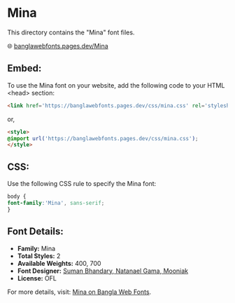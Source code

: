 # Mina

This directory contains the "Mina" font files.

🌐 [banglawebfonts.pages.dev/Mina](https://banglawebfonts.pages.dev/mina/#about)

## Embed:
To use the Mina font on your website, add the following code to your HTML &lt;head&gt; section:
```html
<link href='https://banglawebfonts.pages.dev/css/mina.css' rel='stylesheet'>
```

or,
```html
<style>
@import url('https://banglawebfonts.pages.dev/css/mina.css');
</style>
```

## CSS:
Use the following CSS rule to specify the Mina font:
```css
body {
font-family:'Mina', sans-serif;
}
```

## Font Details:
- **Family:** Mina
- **Total Styles:** 2
- **Available Weights:** 400, 700
- **Font Designer:** [Suman Bhandary, Natanael Gama, Mooniak](https://github.com/suman51284)
- **License:** OFL

For more details, visit: [Mina on Bangla Web Fonts](https://banglawebfonts.pages.dev/mina/#about).